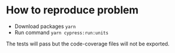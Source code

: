 # How to reproduce problem

-   Download packages `yarn`
-   Run command `yarn cypress:run:units`

The tests will pass but the code-coverage files will not be exported.

